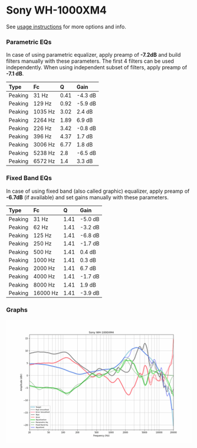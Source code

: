 # Sony WH-1000XM4
See [usage instructions](https://github.com/jaakkopasanen/AutoEq#usage) for more options and info.

### Parametric EQs
In case of using parametric equalizer, apply preamp of **-7.2dB** and build filters manually
with these parameters. The first 4 filters can be used independently.
When using independent subset of filters, apply preamp of **-7.1 dB**.

| Type    | Fc      |    Q | Gain    |
|:--------|:--------|:-----|:--------|
| Peaking | 31 Hz   | 0.41 | -4.3 dB |
| Peaking | 129 Hz  | 0.92 | -5.9 dB |
| Peaking | 1035 Hz | 3.02 | 2.4 dB  |
| Peaking | 2264 Hz | 1.89 | 6.9 dB  |
| Peaking | 226 Hz  | 3.42 | -0.8 dB |
| Peaking | 396 Hz  | 4.37 | 1.7 dB  |
| Peaking | 3006 Hz | 6.77 | 1.8 dB  |
| Peaking | 5238 Hz | 2.8  | -6.5 dB |
| Peaking | 6572 Hz | 1.4  | 3.3 dB  |

### Fixed Band EQs
In case of using fixed band (also called graphic) equalizer, apply preamp of **-6.7dB**
(if available) and set gains manually with these parameters.

| Type    | Fc       |    Q | Gain    |
|:--------|:---------|:-----|:--------|
| Peaking | 31 Hz    | 1.41 | -5.0 dB |
| Peaking | 62 Hz    | 1.41 | -3.2 dB |
| Peaking | 125 Hz   | 1.41 | -6.8 dB |
| Peaking | 250 Hz   | 1.41 | -1.7 dB |
| Peaking | 500 Hz   | 1.41 | 0.4 dB  |
| Peaking | 1000 Hz  | 1.41 | 0.3 dB  |
| Peaking | 2000 Hz  | 1.41 | 6.7 dB  |
| Peaking | 4000 Hz  | 1.41 | -1.7 dB |
| Peaking | 8000 Hz  | 1.41 | 1.9 dB  |
| Peaking | 16000 Hz | 1.41 | -3.9 dB |

### Graphs
![](./Sony%20WH-1000XM4.png)